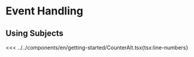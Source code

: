 # Event Handling

<script setup>
import Demo from '../../components/tools/Demo.vue'
import { Counter as CounterAlt } from '../../components/en/getting-started/CounterAlt.tsx'
</script>

## Using Subjects

<<< ../../components/en/getting-started/CounterAlt.tsx{tsx:line-numbers}
<Demo :is="CounterAlt" />